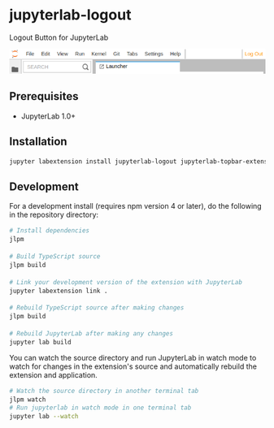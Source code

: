 # jupyterlab-logout

Logout Button for JupyterLab

![screenshot](./doc/screenshot.png)

## Prerequisites

* JupyterLab 1.0+

## Installation

```bash
jupyter labextension install jupyterlab-logout jupyterlab-topbar-extension
```

## Development

For a development install (requires npm version 4 or later), do the following in the repository directory:

```bash
# Install dependencies
jlpm

# Build TypeScript source
jlpm build

# Link your development version of the extension with JupyterLab
jupyter labextension link .

# Rebuild TypeScript source after making changes
jlpm build

# Rebuild JupyterLab after making any changes
jupyter lab build
```

You can watch the source directory and run JupyterLab in watch mode to watch for changes in the extension's source and automatically rebuild the extension and application.

```bash
# Watch the source directory in another terminal tab
jlpm watch
# Run jupyterlab in watch mode in one terminal tab
jupyter lab --watch
```

